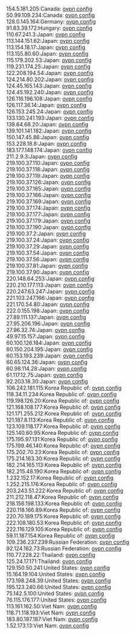 154.5.181.205:Canada: [ovpn config](vpn/154_5_181_205.ovpn)  
50.99.109.234:Canada: [ovpn config](vpn/50_99_109_234.ovpn)  
128.0.145.164:Germany: [ovpn config](vpn/128_0_145_164.ovpn)  
91.83.39.172:Hungary: [ovpn config](vpn/91_83_39_172.ovpn)  
110.67.241.3:Japan: [ovpn config](vpn/110_67_241_3.ovpn)  
113.144.151.62:Japan: [ovpn config](vpn/113_144_151_62.ovpn)  
113.154.18.17:Japan: [ovpn config](vpn/113_154_18_17.ovpn)  
113.155.80.60:Japan: [ovpn config](vpn/113_155_80_60.ovpn)  
115.179.202.53:Japan: [ovpn config](vpn/115_179_202_53.ovpn)  
119.231.174.25:Japan: [ovpn config](vpn/119_231_174_25.ovpn)  
122.208.194.54:Japan: [ovpn config](vpn/122_208_194_54.ovpn)  
124.214.80.202:Japan: [ovpn config](vpn/124_214_80_202.ovpn)  
124.45.165.143:Japan: [ovpn config](vpn/124_45_165_143.ovpn)  
124.45.192.240:Japan: [ovpn config](vpn/124_45_192_240.ovpn)  
126.116.196.108:Japan: [ovpn config](vpn/126_116_196_108.ovpn)  
126.117.36.14:Japan: [ovpn config](vpn/126_117_36_14.ovpn)  
126.153.245.24:Japan: [ovpn config](vpn/126_153_245_24.ovpn)  
133.130.241.193:Japan: [ovpn config](vpn/133_130_241_193.ovpn)  
138.64.68.20:Japan: [ovpn config](vpn/138_64_68_20.ovpn)  
139.101.141.182:Japan: [ovpn config](vpn/139_101_141_182.ovpn)  
150.147.45.86:Japan: [ovpn config](vpn/150_147_45_86.ovpn)  
153.228.18.8:Japan: [ovpn config](vpn/153_228_18_8.ovpn)  
183.177.148.174:Japan: [ovpn config](vpn/183_177_148_174.ovpn)  
211.2.9.3:Japan: [ovpn config](vpn/211_2_9_3.ovpn)  
219.100.37.110:Japan: [ovpn config](vpn/219_100_37_110.ovpn)  
219.100.37.118:Japan: [ovpn config](vpn/219_100_37_118.ovpn)  
219.100.37.119:Japan: [ovpn config](vpn/219_100_37_119.ovpn)  
219.100.37.126:Japan: [ovpn config](vpn/219_100_37_126.ovpn)  
219.100.37.165:Japan: [ovpn config](vpn/219_100_37_165.ovpn)  
219.100.37.166:Japan: [ovpn config](vpn/219_100_37_166.ovpn)  
219.100.37.169:Japan: [ovpn config](vpn/219_100_37_169.ovpn)  
219.100.37.174:Japan: [ovpn config](vpn/219_100_37_174.ovpn)  
219.100.37.177:Japan: [ovpn config](vpn/219_100_37_177.ovpn)  
219.100.37.179:Japan: [ovpn config](vpn/219_100_37_179.ovpn)  
219.100.37.190:Japan: [ovpn config](vpn/219_100_37_190.ovpn)  
219.100.37.2:Japan: [ovpn config](vpn/219_100_37_2.ovpn)  
219.100.37.24:Japan: [ovpn config](vpn/219_100_37_24.ovpn)  
219.100.37.29:Japan: [ovpn config](vpn/219_100_37_29.ovpn)  
219.100.37.54:Japan: [ovpn config](vpn/219_100_37_54.ovpn)  
219.100.37.56:Japan: [ovpn config](vpn/219_100_37_56.ovpn)  
219.100.37.81:Japan: [ovpn config](vpn/219_100_37_81.ovpn)  
219.100.37.90:Japan: [ovpn config](vpn/219_100_37_90.ovpn)  
220.148.64.253:Japan: [ovpn config](vpn/220_148_64_253.ovpn)  
220.210.177.113:Japan: [ovpn config](vpn/220_210_177_113.ovpn)  
220.247.63.247:Japan: [ovpn config](vpn/220_247_63_247.ovpn)  
221.103.247.166:Japan: [ovpn config](vpn/221_103_247_166.ovpn)  
221.170.54.80:Japan: [ovpn config](vpn/221_170_54_80.ovpn)  
222.0.155.198:Japan: [ovpn config](vpn/222_0_155_198.ovpn)  
27.89.111.137:Japan: [ovpn config](vpn/27_89_111_137.ovpn)  
27.95.206.196:Japan: [ovpn config](vpn/27_95_206_196.ovpn)  
27.96.32.74:Japan: [ovpn config](vpn/27_96_32_74.ovpn)  
49.97.15.157:Japan: [ovpn config](vpn/49_97_15_157.ovpn)  
60.100.126.184:Japan: [ovpn config](vpn/60_100_126_184.ovpn)  
60.150.204.195:Japan: [ovpn config](vpn/60_150_204_195.ovpn)  
60.153.193.239:Japan: [ovpn config](vpn/60_153_193_239.ovpn)  
60.65.124.36:Japan: [ovpn config](vpn/60_65_124_36.ovpn)  
60.98.114.28:Japan: [ovpn config](vpn/60_98_114_28.ovpn)  
61.117.12.75:Japan: [ovpn config](vpn/61_117_12_75.ovpn)  
92.203.18.30:Japan: [ovpn config](vpn/92_203_18_30.ovpn)  
106.242.181.115:Korea Republic of: [ovpn config](vpn/106_242_181_115.ovpn)  
118.34.11.234:Korea Republic of: [ovpn config](vpn/118_34_11_234.ovpn)  
119.198.126.20:Korea Republic of: [ovpn config](vpn/119_198_126_20.ovpn)  
121.168.108.177:Korea Republic of: [ovpn config](vpn/121_168_108_177.ovpn)  
121.171.255.212:Korea Republic of: [ovpn config](vpn/121_171_255_212.ovpn)  
121.187.8.113:Korea Republic of: [ovpn config](vpn/121_187_8_113.ovpn)  
123.109.118.177:Korea Republic of: [ovpn config](vpn/123_109_118_177.ovpn)  
125.140.60.95:Korea Republic of: [ovpn config](vpn/125_140_60_95.ovpn)  
175.195.97.131:Korea Republic of: [ovpn config](vpn/175_195_97_131.ovpn)  
175.199.46.140:Korea Republic of: [ovpn config](vpn/175_199_46_140.ovpn)  
175.202.70.23:Korea Republic of: [ovpn config](vpn/175_202_70_23.ovpn)  
175.214.163.30:Korea Republic of: [ovpn config](vpn/175_214_163_30.ovpn)  
182.214.165.113:Korea Republic of: [ovpn config](vpn/182_214_165_113.ovpn)  
182.215.48.190:Korea Republic of: [ovpn config](vpn/182_215_48_190.ovpn)  
1.232.152.17:Korea Republic of: [ovpn config](vpn/1_232_152_17.ovpn)  
1.252.215.176:Korea Republic of: [ovpn config](vpn/1_252_215_176.ovpn)  
203.243.51.222:Korea Republic of: [ovpn config](vpn/203_243_51_222.ovpn)  
211.212.118.47:Korea Republic of: [ovpn config](vpn/211_212_118_47.ovpn)  
218.156.198.133:Korea Republic of: [ovpn config](vpn/218_156_198_133.ovpn)  
220.118.166.89:Korea Republic of: [ovpn config](vpn/220_118_166_89.ovpn)  
220.70.189.175:Korea Republic of: [ovpn config](vpn/220_70_189_175.ovpn)  
222.108.180.53:Korea Republic of: [ovpn config](vpn/222_108_180_53.ovpn)  
222.116.129.105:Korea Republic of: [ovpn config](vpn/222_116_129_105.ovpn)  
59.11.187.154:Korea Republic of: [ovpn config](vpn/59_11_187_154.ovpn)  
109.236.237.239:Russian Federation: [ovpn config](vpn/109_236_237_239.ovpn)  
92.124.162.73:Russian Federation: [ovpn config](vpn/92_124_162_73.ovpn)  
110.77.228.22:Thailand: [ovpn config](vpn/110_77_228_22.ovpn)  
125.24.17.171:Thailand: [ovpn config](vpn/125_24_17_171.ovpn)  
129.150.50.241:United States: [ovpn config](vpn/129_150_50_241.ovpn)  
15.164.19.104:United States: [ovpn config](vpn/15_164_19_104.ovpn)  
173.198.248.39:United States: [ovpn config](vpn/173_198_248_39.ovpn)  
195.123.240.66:United States: [ovpn config](vpn/195_123_240_66.ovpn)  
75.142.5.100:United States: [ovpn config](vpn/75_142_5_100.ovpn)  
76.115.176.177:United States: [ovpn config](vpn/76_115_176_177.ovpn)  
113.161.162.50:Viet Nam: [ovpn config](vpn/113_161_162_50.ovpn)  
118.71.118.193:Viet Nam: [ovpn config](vpn/118_71_118_193.ovpn)  
183.80.187.187:Viet Nam: [ovpn config](vpn/183_80_187_187.ovpn)  
1.52.173.13:Viet Nam: [ovpn config](vpn/1_52_173_13.ovpn)  
